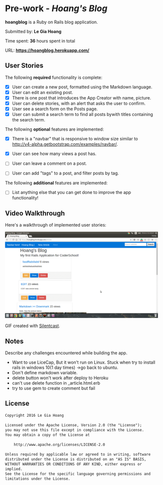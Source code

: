 # Pre-work - *Hoang's Blog*

**hoangblog** is a Ruby on Rails blog application.

Submitted by: **Le Gia Hoang**

Time spent: **36** hours spent in total

URL: **https://hoangblog.herokuapp.com/**

## User Stories

The following **required** functionality is complete:


* [x] User can create a new post, formatted using the Markdown language.
* [x] User can edit an existing post.
* [x] There is one post that introduces the App Creator with name, picture.
* [x] User can delete stories, with an alert that asks the user to confirm.
* [x] User see a search form on the Posts page.
* [x] User can submit a search term to find all posts bywith titles containing the search term.

The following **optional** features are implemented:
* [x] There is a "navbar" that is responsive to window size similar to http://v4-alpha.getbootstrap.com/examples/navbar/. 
* [x] User can see how many views a post has. 
* [ ] User can leave a comment on a post.
* [ ] User can add "tags" to a post, and filter posts by tag. 


The following **additional** features are implemented:

- [ ] List anything else that you can get done to improve the app functionality!

## Video Walkthrough 

Here's a walkthrough of implemented user stories:


![Video Walkthrough](walkthrough.gif)

GIF created with [Silentcast](https://github.com/colinkeenan/silentcast).

## Notes

Describe any challenges encountered while building the app.
- Want to use  LiceCap, But it won't run on Linux. Stuck when try to install rails in windows 10(1 day times) ->go back to ubuntu.
- Don't define markdown variable.
- delete button won't work after deploy to Heroku
- can't use delete function in _article.html.erb
- try to use gem to create comment but fail

## License

    Copyright 2016 Le Gia Hoang

    Licensed under the Apache License, Version 2.0 (the "License");
    you may not use this file except in compliance with the License.
    You may obtain a copy of the License at

        http://www.apache.org/licenses/LICENSE-2.0

    Unless required by applicable law or agreed to in writing, software
    distributed under the License is distributed on an "AS IS" BASIS,
    WITHOUT WARRANTIES OR CONDITIONS OF ANY KIND, either express or implied.
    See the License for the specific language governing permissions and
    limitations under the License.
